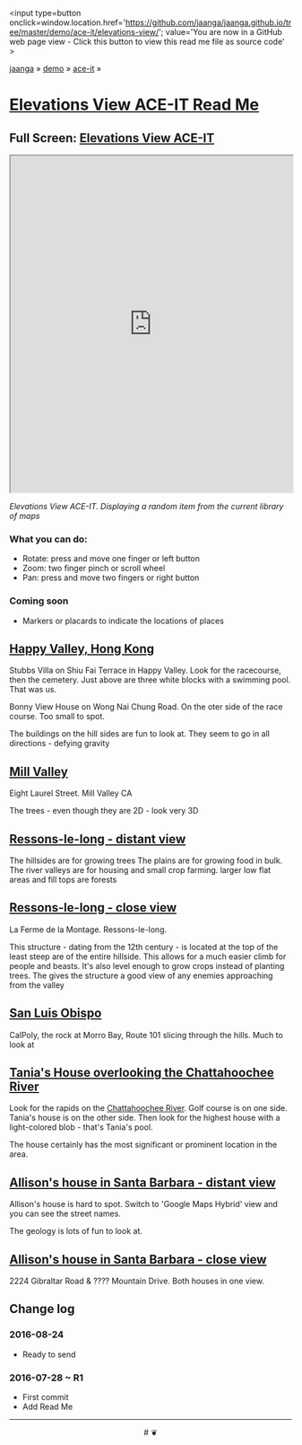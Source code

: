 <span style=display:none; >[You are now in a GitHub source code view - click this link to view Read Me file as a web page]
( http://jaanga.github.io/demo/ace-it/elevations-view/index.html "View file as a web page." ) </span>
<input type=button onclick=window.location.href='https://github.com/jaanga/jaanga.github.io/tree/master/demo/ace-it/elevations-view/'; 
value='You are now in a GitHub web page view - Click this button to view this read me file as source code' >

[jaanga]( http://jaanga.github.io ) » [demo]( http://jaanga.github.io/demo/  ) »
[ace-it]( https://jaanga.github.io/demo/ace-it/ ) »

[Elevations View ACE-IT Read Me]( https://jaanga.github.io/demo/ace-it/elevations-view/index.html#readme.md )
===

## Full Screen: [ Elevations View ACE-IT ]( https://jaanga.github.io/demo/ace-it/elevations-view/elevations-view-ace-it-r1.html )


<img src="" style=display:none; width=800 >

<iframe src=https://jaanga.github.io/demo/ace-it/elevations-view/elevations-view-ace-it-r1.html width=100% height=600px ></iframe>

_Elevations View ACE-IT. Displaying a random item from the current library of maps_


### What you can do:
* Rotate: press and move one finger or left button
* Zoom: two finger pinch or scroll wheel
* Pan: press and move two fingers or right button

### Coming soon

* Markers or placards to indicate the locations of places


## [Happy Valley, Hong Kong]( https://jaanga.github.io/demo/ace-it/elevations-view/elevations-view-ace-it-r1.html#file=https://jaanga.github.io/terrain3/elevations/elevations-data-family+friends/happy-valley-hong-kong_16_53552_28606_4_4_512_512_.txt )

Stubbs Villa on Shiu Fai Terrace in Happy Valley. Look for the racecourse, then the cemetery. Just above are three white blocks with a swimming pool. That was us.

Bonny View House on Wong Nai Chung Road. On the oter side of the race course. Too small to spot.

The buildings on the hill sides are fun to look at. They seem to go in all directions - defying gravity


## [Mill Valley ]( https://jaanga.github.io/demo/ace-it/elevations-view/elevations-view-ace-it-r1.html#file=https://jaanga.github.io/terrain3/elevations/elevations-data-family+friends/mill-valley-ca_16_10456_25299_3_3_300_300_.txt )

Eight Laurel Street. Mill Valley CA


The trees - even though they are 2D - look very 3D


## [Ressons-le-long - distant view ]( https://jaanga.github.io/demo/ace-it/elevations-view/elevations-view-ace-it-r1.html#file=https://jaanga.github.io/terrain3/elevations/elevations-data-family+friends/ressons-le-long-france_11_1040_698_3_3_510_510_.txt )

The hillsides are for growing trees
The plains are for growing food in bulk.
The river valleys are for housing and small crop farming.
larger low flat areas and fill tops are forests 

## [Ressons-le-long - close view]( https://jaanga.github.io/demo/ace-it/elevations-view/elevations-view-ace-it-r1.html#file=https://jaanga.github.io/terrain3/elevations/elevations-data-family+friends/ressons-le-long-france_14_8334_5598_3_3_510_510_.txt )

La Ferme de la Montage. Ressons-le-long.

This structure - dating from the 12th century - is located at the top of the least steep are of the entire hillside. 
This allows for a much easier climb for people and beasts.
It's also level enough to grow crops instead of planting trees.
The gives the structure a good view of any enemies approaching from the valley


## [San Luis Obispo]( https://jaanga.github.io/demo/ace-it/elevations-view/elevations-view-ace-it-r1.html#file=https://jaanga.github.io/terrain3/elevations/elevations-data-family+friends/san-luis-obispo-ca_12_672_1617_4_3_512_384_.txt )

CalPoly, the rock at Morro Bay, Route 101 slicing through the hills. Much to look at


## [Tania's House overlooking the Chattahoochee River]( https://jaanga.github.io/demo/ace-it/elevations-view/elevations-view-ace-it-r1.html#file=https://jaanga.github.io/terrain3/elevations/elevations-data-family+friends/sandy-springs-ga_14_4348_6547_3_3_510_510_.txt )

Look for the rapids on the [Chattahoochee River]( https://en.wikipedia.org/wiki/Chattahoochee_River ). Golf course is on one side. Tania's house is on the other side. 
Then look for the highest house with a light-colored blob - that's Tania's pool. 

The house certainly has the most significant or prominent location in the area.


## [Allison's house in Santa Barbara - distant view]( https://jaanga.github.io/demo/ace-it/elevations-view/elevations-view-ace-it-r1.html#file=https://jaanga.github.io/terrain3/elevations/elevations-data-family+friends/santa-barbara-ca_14_2744_6518_3_3_510_510_.txt )

Allison's house is hard to spot. Switch to 'Google Maps Hybrid' view and you can see the street names.

The geology is lots of fun to look at.


## [Allison's house in Santa Barbara - close view]( https://jaanga.github.io/demo/ace-it/elevations-view/elevations-view-ace-it-r1.html#file=https://jaanga.github.io/terrain3/elevations/elevations-data-family+friends/2224-gibraltar-road-santa-barbara-ca_17_21958_52157_3_3_510_510_.txt ) 

2224 Gibraltar Road & ???? Mountain Drive. Both houses in one view.



## Change log

### 2016-08-24

* Ready to send

### 2016-07-28 ~ R1

* First commit
* Add Read Me


***

<center title='Jaanga ~ your 3D happy place' >
# <a href=javascript:window.scrollTo(0,0); style=text-decoration:none; > ❦ </a>
</center>

